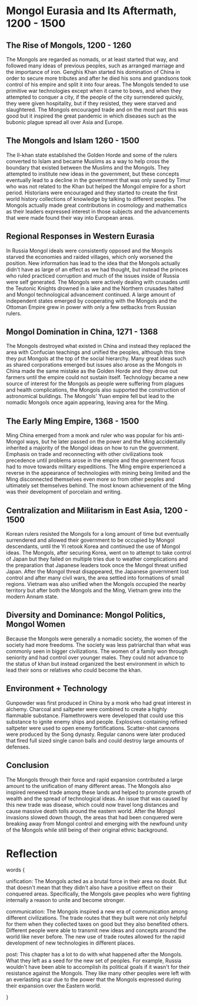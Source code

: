 # Mongol Eurasia and Its Aftermath, 1200 - 1500

## The Rise of Mongols, 1200 - 1260

The Mongols are regarded as nomads, or at least started that way, and followed many ideas of previous peoples, such as arranged marriage and the importance of iron. Genghis Khan started his domination of China in order to secure more tributes and after he died his sons and grandsons took control of his empire and split it into four areas. The Mongols tended to use primitive war technologies except when it came to bows, and when they attempted to conquer a city, if the people of the city surrendered quickly, they were given hospitality, but if they resisted, they were starved and slaughtered. The Mongols encouraged trade and on the most part this was good but it inspired the great pandemic in which diseases such as the bubonic plague spread all over Asia and Europe.

## The Mongols and Islam 1260 - 1500

The Il-khan state established the Golden Horde and some of the rulers converted to Islam and became Muslims as a way to help cross the boundary that existed between the Muslims and the Mongols. They attempted to institute new ideas in the government, but these concepts eventually lead to a decline in the government that was only saved by Timur who was not related to the Khan but helped the Mongol empire for a short period. Historians were encouraged and they started to create the first world history collections of knowledge by talking to different peoples. The Mongols actually made great contributions in cosmology and mathematics as their leaders expressed interest in those subjects and the advancements that were made found their way into European areas.

## Regional Responses in Western Eurasia

In Russia Mongol ideals were consistently opposed and the Mongols starved the economies and raided villages, which only worsened the position. New information has lead to the idea that the Mongols actually didn't have as large of an effect as we had thought, but instead the princes who ruled practiced corruption and much of the issues inside of Russia were self generated. The Mongols were actively dealing with crusades until the Teutonic Knights drowned in a lake and the Northern crusades halted and Mongol technological advancement continued. A large amount of independent states emerged by cooperating with the Mongols and the Ottoman Empire grew in power with only a few setbacks from Russian rulers.

## Mongol Domination in China, 1271 - 1368

The Mongols destroyed what existed in China and instead they replaced the area with Confucian teachings and unified the peoples, although this time they put Mongols at the top of the social hierarchy. Many great ideas such as shared corporations emerged but issues also arose as the Mongols in China made the same mistake as the Golden Horde and they drove out farmers until the empire could not sustain itself. Technology became a new source of interest for the Mongols as people were suffering from plagues and health complications, the Mongols also supported the construction of astronomical buildings. The Mongols' Yuan empire fell but lead to the nomadic Mongols once again appearing, leaving area for the Ming.

## The Early Ming Empire, 1368 - 1500

Ming China emerged from a monk and ruler who was popular for his anti-Mongol ways, but he later passed on the power and the Ming accidentally inherited a majority of the Mongol ideas on how to run the government. Emphasis on trade and reconnecting with other civilizations took precedence until problems arose in the empire and the government focus had to move towards military expeditions. The Ming empire experienced a reverse in the appearance of technologies with mining being limited and the Ming disconnected themselves even more so from other peoples and ultimately set themselves behind. The most known achievement of the Ming was their development of porcelain and writing.

## Centralization and Militarism in East Asia, 1200 - 1500

Korean rulers resisted the Mongols for a long amount of time but eventually surrendered and allowed their government to be occupied by Mongol descendants, until the Yi retook Korea and continued the use of Mongol ideas. The Mongols, after securing Korea, went on to attempt to take control of Japan but they failed on multiple tries due to weather complications and the preparation that Japanese leaders took once the Mongol threat unified Japan. After the Mongol threat disappeared, the Japanese government lost control and after many civil wars, the area settled into formations of small regions. Vietnam was also unified when the Mongols occupied the nearby territory but after both the Mongols and the Ming, Vietnam grew into the modern Annam state.

## Diversity and Dominance: Mongol Politics, Mongol Women

Because the Mongols were generally a nomadic society, the women of the society had more freedoms. The society was less patriarchal than what was commonly seen in bigger civilizations. The women of a family won through seniority and had control over younger males. They could not advance to the status of khan but instead organized the best environment in which to lead their sons or relatives who could become the khan.

## Environment + Technology

Gunpowder was first produced in China by a monk who had great interest in alchemy. Charcoal and saltpeter were combined to create a highly flammable substance. Flamethrowers were developed that could use this substance to ignite enemy ships and people. Explosives containing refined saltpeter were used to open enemy fortifications. Scatter-shot cannons were produced by the Song dynasty. Regular canons were later produced that fired full sized single canon balls and could destroy large amounts of defenses.

## Conclusion

The Mongols through their force and rapid expansion contributed a large amount to the unification of many different areas. The Mongols also inspired renewed trade among these lands and helped to promote growth of wealth and the spread of technological ideas. An issue that was caused by this new trade was disease, which could now travel long distances and cause massive death tolls around the eastern world. After the Mongol invasions slowed down though, the areas that had been conquered were breaking away from Mongol control and emerging with the newfound unity of the Mongols while still being of their original ethnic background.

# Reflection

words {

unification: The Mongols acted as a brutal force in their area no doubt. But that doesn't mean that they didn't also have a positive effect on their conquered areas. Specifically, the Mongols gave peoples who were fighting internally a reason to unite and become stronger.

communication: The Mongols inspired a new era of communication among different civilizations. The trade routes that they built were not only helpful for them when they collected taxes on good but they also benefited others. Different people were able to transmit new ideas and concepts around the world like never before. The new use of trade routes allowed for the rapid development of new technologies in different places.

post: This chapter has a lot to do with what happened after the Mongols. What they left as a seed for the new set of peoples. For example, Russia wouldn't have been able to accomplish its political goals if it wasn't for their resistance against the Mongols. They like many other peoples were left with an everlasting scar due to the power that the Mongols expressed during their expansion over the Eastern world. 

}
